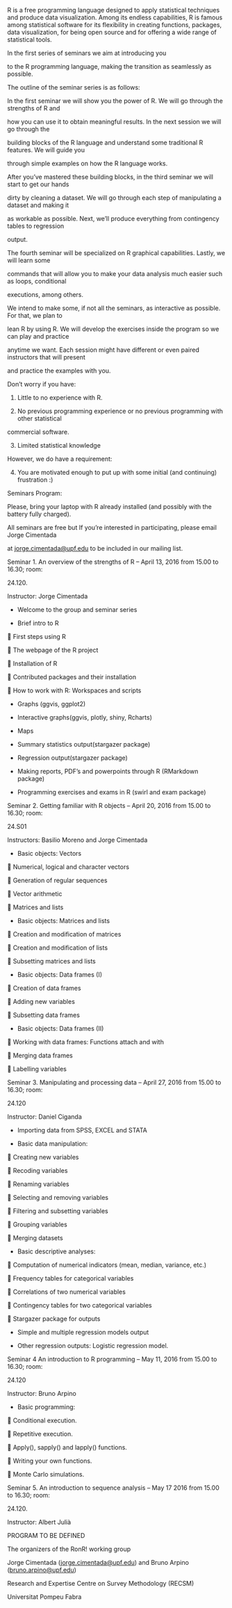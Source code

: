 R is a free programming language designed to apply statistical techniques and produce data 
visualization. Among its endless capabilities, R is famous among statistical software for its 
flexibility in creating functions, packages, data visualization, for being open source and for 
offering a wide range of statistical tools.

In the first series of seminars we aim at introducing you 

to the R programming language, making the transition as seamlessly as possible.

The outline of the seminar series is as follows:

In the first seminar we will show you the power of R. We will go through the strengths of R and 

how you can use it to obtain meaningful results. In the next session we will go through the 

building blocks of the R language and understand some traditional R features. We will guide you 

through simple examples on how the R language works.

After you’ve mastered these building blocks, in the third seminar we will start to get our hands 

dirty by cleaning a dataset. We will go through each step of manipulating a dataset and making it 

as workable as possible. Next, we’ll produce everything from contingency tables to regression 

output. 

The fourth seminar will be specialized on R graphical capabilities. Lastly, we will learn some 

commands that will allow you to make your data analysis much easier such as loops, conditional 

executions, among others.

We intend to make some, if not all the seminars, as interactive as possible. For that, we plan to 

lean R by using R.  We will develop the exercises inside the program so we can play and practice 

anytime we want. Each session might have different or even paired instructors that will present 

and practice the examples with you.

Don’t worry if you have:

1. Little to no experience with R.

2. No previous programming experience or no previous programming with other statistical 

commercial software.

3. Limited statistical knowledge

However, we do have a requirement:

4. You are motivated enough to put up with some initial (and continuing) frustration :)

Seminars Program:

Please, bring your laptop with R already installed (and possibly with the battery fully charged).

All seminars are free but If you’re interested in participating, please email Jorge Cimentada

 at jorge.cimentada@upf.edu to be included in our mailing list.

Seminar 1. An overview of the strengths of R – April 13, 2016  from 15.00 to 16.30; room: 

24.120. 

Instructor: Jorge Cimentada

- Welcome to the group and seminar series

- Brief intro to R

 First steps using R

 The webpage of the R project

 Installation of R

 Contributed packages and their installation 

 How to work with R: Workspaces and scripts

- Graphs (ggvis, ggplot2)

- Interactive graphs(ggvis, plotly, shiny, Rcharts)

- Maps

- Summary statistics output(stargazer package)

- Regression output(stargazer package)

- Making reports, PDF’s and powerpoints through R (RMarkdown package)

- Programming exercises and exams in R (swirl and exam package)

Seminar 2. Getting familiar with R objects – April 20, 2016  from 15.00 to 16.30; room: 

24.S01

Instructors: Basilio Moreno and Jorge Cimentada 

- Basic objects: Vectors

 Numerical, logical and character vectors

 Generation of regular sequences

 Vector arithmetic

 Matrices and lists

- Basic objects: Matrices and lists

 Creation and modification of matrices

 Creation and modification of lists

 Subsetting matrices and lists

- Basic objects: Data frames (I)

 Creation of data frames

 Adding new variables

 Subsetting data frames

- Basic objects: Data frames (II)

 Working with data frames: Functions attach and with

 Merging data frames

 Labelling variables

Seminar 3. Manipulating and processing data – April 27, 2016  from 15.00 to 16.30; room: 

24.120

Instructor: Daniel Ciganda

- Importing data from SPSS, EXCEL and STATA

- Basic data manipulation:

 Creating new variables

 Recoding variables

 Renaming variables

 Selecting and removing variables

 Filtering and subsetting variables

 Grouping variables

 Merging datasets

- Basic descriptive analyses:

 Computation of numerical indicators (mean, median, variance, etc.)

 Frequency tables for categorical variables

 Correlations of two numerical variables

 Contingency tables for two categorical variables

 Stargazer package for outputs

- Simple and multiple regression models output

- Other regression outputs: Logistic regression model.

Seminar 4 An introduction to R programming – May 11, 2016 from 15.00 to 16.30; room: 

24.120

Instructor: Bruno Arpino

- Basic programming:

 Conditional execution.

 Repetitive execution.

 Apply(), sapply() and lapply() functions.

 Writing your own functions.

 Monte Carlo simulations.

Seminar 5. An introduction to sequence analysis – May 17 2016 from 15.00 to 16.30; room: 

24.120.

Instructor: Albert Julià 

PROGRAM TO BE DEFINED

The organizers of the RonR! working group

Jorge Cimentada (jorge.cimentada@upf.edu) and Bruno Arpino (bruno.arpino@upf.edu)

Research and Expertise Centre on Survey Methodology (RECSM)

Universitat Pompeu Fabra
